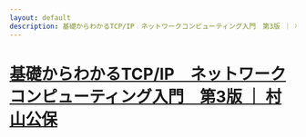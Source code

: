 ```yaml
---
layout: default
description: 基礎からわかるTCP/IP　ネットワークコンピューティング入門　第3版 ｜ 村山公保
---
```


# [基礎からわかるTCP/IP　ネットワークコンピューティング入門　第3版 ｜ 村山公保](https://www.amazon.co.jp/gp/product/B00U7A661U)

